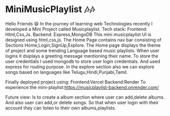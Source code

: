 # MiniMusicPlaylist 🎶🎶
Hello Friends 😄
In the journey of learning web Technologies recently I developed a Mini Project called Musicplaylist.
Tech stack:
        Frontend:
        Html,Css,Js.
        Backend:
        Express,MongoDB
This mini musicplaylist UI is designed using html,css,js.
The Home Page contains nav bar consisting of Sections Home,Login,SignUp,Explore.
The Home page displays the theme of project and some trending Language based music playlists.
When user logins it dsiplays a greeting message mentioning their name.
To store the user credentials I used mongodb to store user login credentials.
And used express for routing purpose.
In the explore section also we can explore songs based on languages like Telugu,Hindi,Punjabi,Tamil.

Finally deployed project using:
Frontend:Vercel
Backend:Render
To experience the mini-playlist:https://musicplaylist-backend.onrender.com/

Future view:
        Is to create a album section where user can add,delete albums.
        And also user can add,or delete songs.
        So that when user login with their account they can listen to their own albums,playlists.


